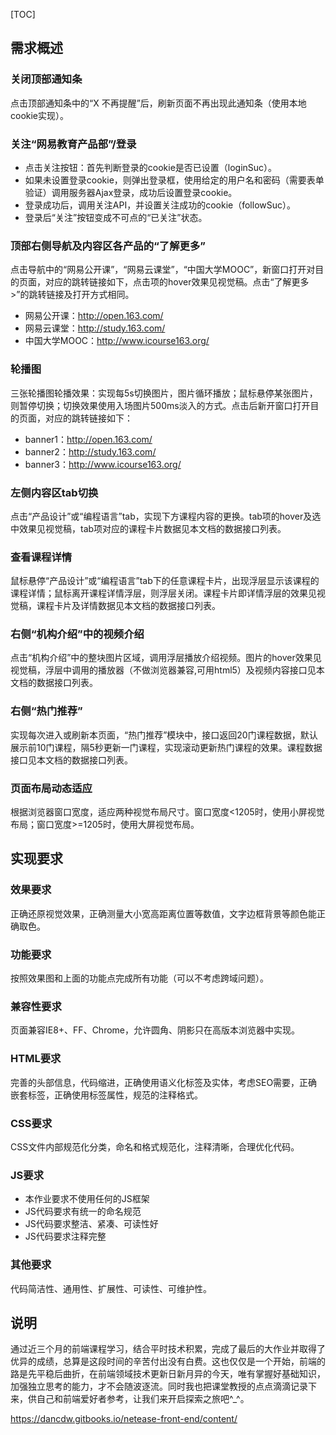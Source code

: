[TOC]
## 需求概述
### 关闭顶部通知条
点击顶部通知条中的“X 不再提醒”后，刷新页面不再出现此通知条（使用本地cookie实现）。
### 关注“网易教育产品部”/登录

* 点击关注按钮：首先判断登录的cookie是否已设置（loginSuc）。
* 如果未设置登录cookie，则弹出登录框，使用给定的用户名和密码（需要表单验证）调用服务器Ajax登录，成功后设置登录cookie。
* 登录成功后，调用关注API，并设置关注成功的cookie（followSuc）。
* 登录后“关注”按钮变成不可点的“已关注”状态。

### 顶部右侧导航及内容区各产品的“了解更多”
点击导航中的“网易公开课”，“网易云课堂”，“中国大学MOOC”，新窗口打开对目的页面，对应的跳转链接如下，点击项的hover效果见视觉稿。点击“了解更多>”的跳转链接及打开方式相同。

* 网易公开课：http://open.163.com/
* 网易云课堂：http://study.163.com/
* 中国大学MOOC：http://www.icourse163.org/

### 轮播图
三张轮播图轮播效果：实现每5s切换图片，图片循环播放；鼠标悬停某张图片，则暂停切换；切换效果使用入场图片500ms淡入的方式。点击后新开窗口打开目的页面，对应的跳转链接如下：

* banner1：http://open.163.com/
* banner2：http://study.163.com/
* banner3：http://www.icourse163.org/

### 左侧内容区tab切换
点击“产品设计”或“编程语言”tab，实现下方课程内容的更换。tab项的hover及选中效果见视觉稿，tab项对应的课程卡片数据见本文档的数据接口列表。

### 查看课程详情
鼠标悬停“产品设计”或“编程语言”tab下的任意课程卡片，出现浮层显示该课程的课程详情；鼠标离开课程详情浮层，则浮层关闭。课程卡片即详情浮层的效果见视觉稿，课程卡片及详情数据见本文档的数据接口列表。

### 右侧“机构介绍”中的视频介绍
点击“机构介绍”中的整块图片区域，调用浮层播放介绍视频。图片的hover效果见视觉稿，浮层中调用的播放器（不做浏览器兼容,可用html5）及视频内容接口见本文档的数据接口列表。

### 右侧“热门推荐”
实现每次进入或刷新本页面，“热门推荐”模块中，接口返回20门课程数据，默认展示前10门课程，隔5秒更新一门课程，实现滚动更新热门课程的效果。课程数据接口见本文档的数据接口列表。

### 页面布局动态适应
根据浏览器窗口宽度，适应两种视觉布局尺寸。窗口宽度<1205时，使用小屏视觉布局；窗口宽度>=1205时，使用大屏视觉布局。

## 实现要求
### 效果要求
正确还原视觉效果，正确测量大小宽高距离位置等数值，文字边框背景等颜色能正确取色。

### 功能要求
按照效果图和上面的功能点完成所有功能（可以不考虑跨域问题）。

### 兼容性要求
页面兼容IE8+、FF、Chrome，允许圆角、阴影只在高版本浏览器中实现。

### HTML要求
完善的头部信息，代码缩进，正确使用语义化标签及实体，考虑SEO需要，正确嵌套标签，正确使用标签属性，规范的注释格式。

### CSS要求
CSS文件内部规范化分类，命名和格式规范化，注释清晰，合理优化代码。

### JS要求

* 本作业要求不使用任何的JS框架
* JS代码要求有统一的命名规范
* JS代码要求整洁、紧凑、可读性好 
* JS代码要求注释完整

### 其他要求
代码简洁性、通用性、扩展性、可读性、可维护性。

## 说明
通过近三个月的前端课程学习，结合平时技术积累，完成了最后的大作业并取得了优异的成绩，总算是这段时间的辛苦付出没有白费。这也仅仅是一个开始，前端的路是先平稳后曲折，在前端领域技术更新日新月异的今天，唯有掌握好基础知识，加强独立思考的能力，才不会随波逐流。同时我也把课堂教授的点点滴滴记录下来，供自己和前端爱好者参考，让我们来开启探索之旅吧^_^。

<https://dancdw.gitbooks.io/netease-front-end/content/>